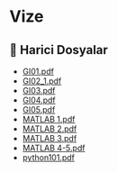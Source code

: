 # Vize


<!--Index-->

## 🔗 Harici Dosyalar

- [GI01.pdf](./GI01.pdf)
- [GI02_1.pdf](./GI02_1.pdf)
- [GI03.pdf](./GI03.pdf)
- [GI04.pdf](./GI04.pdf)
- [GI05.pdf](./GI05.pdf)
- [MATLAB 1.pdf](./MATLAB%201.pdf)
- [MATLAB 2.pdf](./MATLAB%202.pdf)
- [MATLAB 3.pdf](./MATLAB%203.pdf)
- [MATLAB 4-5.pdf](./MATLAB%204-5.pdf)
- [python101.pdf](./python101.pdf)


<!--Index-->

